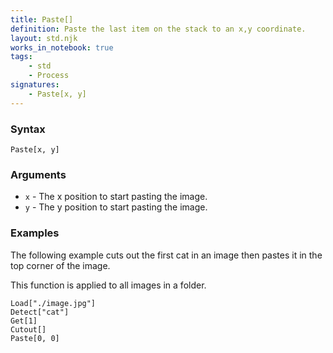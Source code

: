 ```yaml
---
title: Paste[]
definition: Paste the last item on the stack to an x,y coordinate.
layout: std.njk
works_in_notebook: true
tags:
    - std
    - Process
signatures:
    - Paste[x, y]
---
```


### Syntax

```
Paste[x, y]
```

### Arguments

- `x` - The x position to start pasting the image.
- `y` - The y position to start pasting the image.

### Examples

The following example cuts out the first cat in an image then pastes it in the top corner of the image.

This function is applied to all images in a folder.

```
Load["./image.jpg"]
Detect["cat"]
Get[1]
Cutout[]
Paste[0, 0]
```
